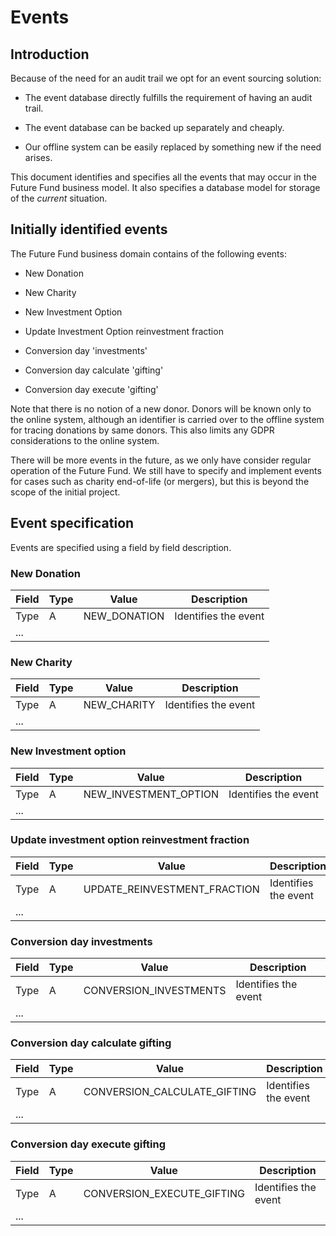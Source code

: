 # Events

## Introduction

Because of the need for an audit trail we opt for an event sourcing solution:

* The event database directly fulfills the requirement of having an audit trail.

* The event database can be backed up separately and cheaply.

* Our offline system can be easily replaced by something new if the need arises.

This document identifies and specifies all the events that may occur in the Future Fund business model. 
It also specifies a database model for storage of the _current_ situation.

## Initially identified events

The Future Fund business domain contains of the following events:

* New Donation

* New Charity

* New Investment Option

* Update Investment Option reinvestment fraction

* Conversion day 'investments'

* Conversion day calculate 'gifting'

* Conversion day execute 'gifting' 

Note that there is no notion of a new donor. 
Donors will be known only to the online system, although an identifier is carried over to the offline system for tracing donations by same donors.
This also limits any GDPR considerations to the online system.

There will be more events in the future, as we only have consider regular operation of the Future Fund. 
We still have to specify and implement events for cases such as charity end-of-life (or mergers), but this is beyond the scope of the initial project.

## Event specification

Events are specified using a field by field description.

### New Donation

| Field | Type | Value        | Description          |
| ----- | ---- | ------------ | -------------------- |
| Type  | A    | NEW_DONATION | Identifies the event |
| ...   |      |              |                      |

### New Charity

| Field | Type | Value       | Description          |
| ----- | ---- | ----------- | -------------------- |
| Type  | A    | NEW_CHARITY | Identifies the event |
| ...   |      |             |                      |

### New Investment option

| Field | Type | Value                 | Description          |
| ----- | ---- | --------------------- | -------------------- |
| Type  | A    | NEW_INVESTMENT_OPTION | Identifies the event |
| ...   |      |                       |                      |

### Update investment option reinvestment fraction

| Field | Type | Value                        | Description          |
| ----- | ---- | ---------------------------- | -------------------- |
| Type  | A    | UPDATE_REINVESTMENT_FRACTION | Identifies the event |
| ...   |      |                              |                      |

### Conversion day investments

| Field | Type | Value                  | Description          |
| ----- | ---- | ---------------------- | -------------------- |
| Type  | A    | CONVERSION_INVESTMENTS | Identifies the event |
| ...   |      |                        |                      |

### Conversion day calculate gifting

| Field | Type | Value                        | Description          |
| ----- | ---- | ---------------------------- | -------------------- |
| Type  | A    | CONVERSION_CALCULATE_GIFTING | Identifies the event |
| ...   |      |                              |                      |

### Conversion day execute gifting

| Field | Type | Value                      | Description          |
| ----- | ---- | -------------------------- | -------------------- |
| Type  | A    | CONVERSION_EXECUTE_GIFTING | Identifies the event |
| ...   |      |                            |                      |
